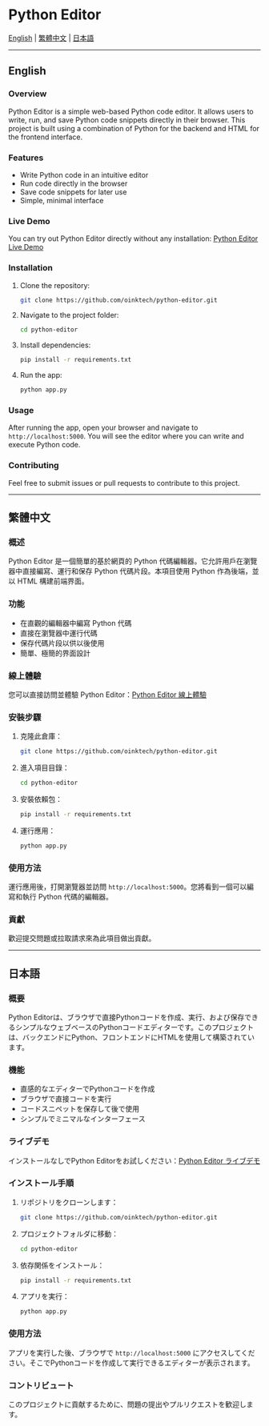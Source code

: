 # Python Editor

[English](#english) | [繁體中文](#繁體中文) | [日本語](#日本語)

---

## English

### Overview
Python Editor is a simple web-based Python code editor. It allows users to write, run, and save Python code snippets directly in their browser. This project is built using a combination of Python for the backend and HTML for the frontend interface.

### Features
- Write Python code in an intuitive editor
- Run code directly in the browser
- Save code snippets for later use
- Simple, minimal interface

### Live Demo
You can try out Python Editor directly without any installation: [Python Editor Live Demo](https://python-editor-629t.onrender.com/)

### Installation
1. Clone the repository:
   ```bash
   git clone https://github.com/oinktech/python-editor.git
   ```
2. Navigate to the project folder:
   ```bash
   cd python-editor
   ```
3. Install dependencies:
   ```bash
   pip install -r requirements.txt
   ```
4. Run the app:
   ```bash
   python app.py
   ```

### Usage
After running the app, open your browser and navigate to `http://localhost:5000`. You will see the editor where you can write and execute Python code.

### Contributing
Feel free to submit issues or pull requests to contribute to this project.

---

## 繁體中文

### 概述
Python Editor 是一個簡單的基於網頁的 Python 代碼編輯器。它允許用戶在瀏覽器中直接編寫、運行和保存 Python 代碼片段。本項目使用 Python 作為後端，並以 HTML 構建前端界面。

### 功能
- 在直觀的編輯器中編寫 Python 代碼
- 直接在瀏覽器中運行代碼
- 保存代碼片段以供以後使用
- 簡單、極簡的界面設計

### 線上體驗
您可以直接訪問並體驗 Python Editor：[Python Editor 線上體驗](https://python-editor-629t.onrender.com/)

### 安裝步驟
1. 克隆此倉庫：
   ```bash
   git clone https://github.com/oinktech/python-editor.git
   ```
2. 進入項目目錄：
   ```bash
   cd python-editor
   ```
3. 安裝依賴包：
   ```bash
   pip install -r requirements.txt
   ```
4. 運行應用：
   ```bash
   python app.py
   ```

### 使用方法
運行應用後，打開瀏覽器並訪問 `http://localhost:5000`。您將看到一個可以編寫和執行 Python 代碼的編輯器。

### 貢獻
歡迎提交問題或拉取請求來為此項目做出貢獻。

---

## 日本語

### 概要
Python Editorは、ブラウザで直接Pythonコードを作成、実行、および保存できるシンプルなウェブベースのPythonコードエディターです。このプロジェクトは、バックエンドにPython、フロントエンドにHTMLを使用して構築されています。

### 機能
- 直感的なエディターでPythonコードを作成
- ブラウザで直接コードを実行
- コードスニペットを保存して後で使用
- シンプルでミニマルなインターフェース

### ライブデモ
インストールなしでPython Editorをお試しください：[Python Editor ライブデモ](https://python-editor-629t.onrender.com/)

### インストール手順
1. リポジトリをクローンします：
   ```bash
   git clone https://github.com/oinktech/python-editor.git
   ```
2. プロジェクトフォルダに移動：
   ```bash
   cd python-editor
   ```
3. 依存関係をインストール：
   ```bash
   pip install -r requirements.txt
   ```
4. アプリを実行：
   ```bash
   python app.py
   ```

### 使用方法
アプリを実行した後、ブラウザで `http://localhost:5000` にアクセスしてください。そこでPythonコードを作成して実行できるエディターが表示されます。

### コントリビュート
このプロジェクトに貢献するために、問題の提出やプルリクエストを歓迎します。

